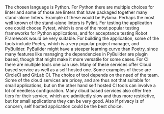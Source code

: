 The chosen language is Python. For Python there are multiple choices for linter and some of those are linters that have packaged together many stand-alone linters. Example of these would be Pylama. Perhaps the most well known of the stand-alone linters is Pylint. For testing the application one could choose Pytest, which is one of the most popular testing frameworks for Python applications, and for acceptance testing Robot Framework would be very suitable. For building the application, some of the tools include Poetry, which is a very popular project manager, and PyBuilder. PyBuilder might have a steeper learning curve than Poetry, since many features like managing the dependencies in PyBuilder are plugin based, though that might make it more versatile for some cases. For CI there are multiple tools one can use. Many of these services offer Cloud based service as well as a self hosted one. Some examples of these are CircleCI and GitLab CI. The choice of tool depends on the need of the team. Some of the cloud services are pricey, and are thus not that suitable for small applications, but on the other hand self hosted CI tools can involve a lot of needless configuration. Many cloud based services also offer free tiers for their service, which are admittedly slow and thus more restrictive, but for small applications they can be very good. Also if privacy is of concern, self hosted application could be the best choice.
